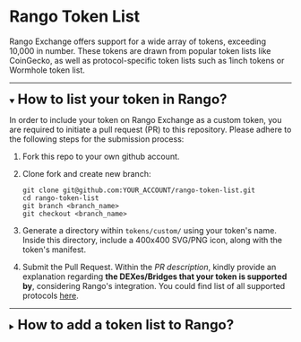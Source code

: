 # Rango Token List

Rango Exchange offers support for a wide array of tokens, exceeding 10,000 in number. These tokens are drawn from popular token lists like CoinGecko, as well as protocol-specific token lists such as 1inch tokens or Wormhole token list.

---

<details open>
<summary><h2 style='display: inline; font-size: 24px'>How to list your token in Rango?</h2></summary>

In order to include your token on Rango Exchange as a custom token, you are required to initiate a pull request (PR) to this repository. Please adhere to the following steps for the submission process:

1. Fork this repo to your own github account.

2. Clone fork and create new branch:

   ```shell
   git clone git@github.com:YOUR_ACCOUNT/rango-token-list.git
   cd rango-token-list
   git branch <branch_name>
   git checkout <branch_name>
   ```

3. Generate a directory within `tokens/custom/` using your token's name. Inside this directory, include a 400x400 SVG/PNG icon, along with the token's manifest.

4. Submit the Pull Request. Within the _PR description_, kindly provide an explanation regarding **the DEXes/Bridges that your token is supported by**, considering Rango's integration. You could find list of all supported protocols [here](https://docs.rango.exchange/integrations).

</details>

---

<details>
<summary><h2 style='display: inline; font-size: 24px'>How to add a token list to Rango?</h2></summary>

You need to add this token list to `all-token-lists.json` file.

1. Fork this repo to your own github account

2. Clone fork and create new branch

   ```shell
   git clone git@github.com:YOUR_ACCOUNT/rango-token-list.git
   cd rango-token-list
   git branch <branch_name>
   git checkout <branch_name>
   ```

3. Add your suggested token list at the end of `all-token-lists.json` file.

4. Submit the Pull Request. Within the _PR description_, kindly provide an explanation regarding **the DEXes/Bridges that your token is supported by**, considering Rango's integration. You could find list of all supported protocols [here](https://docs.rango.exchange/integrations).

</details>
